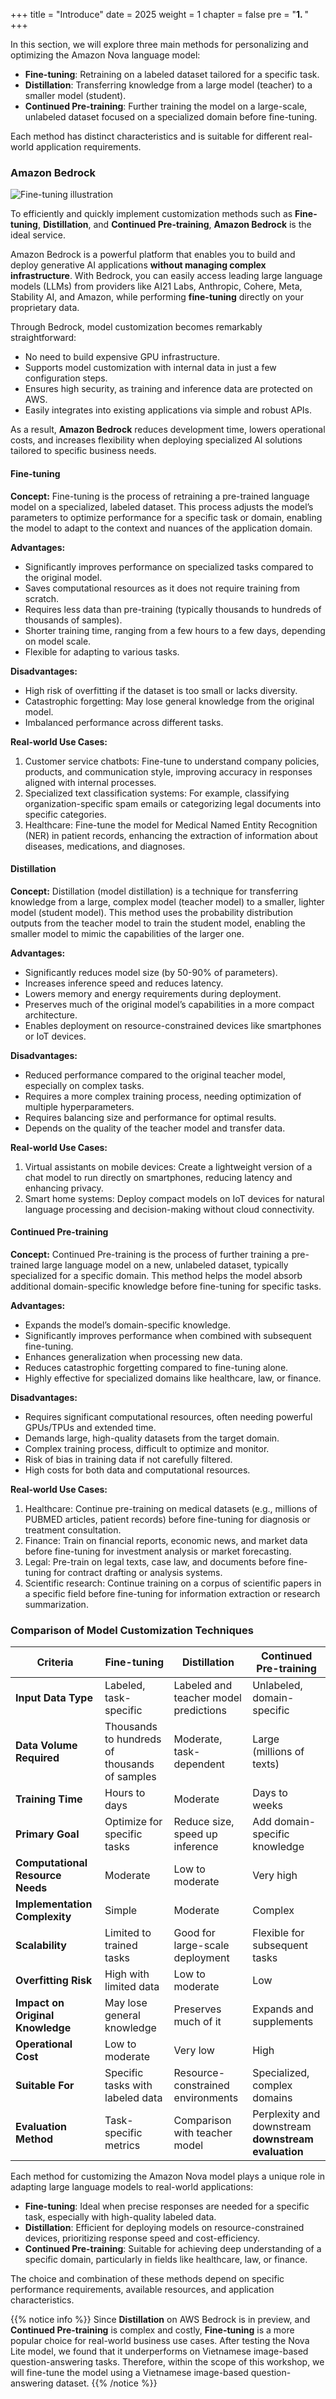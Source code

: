 +++
title = "Introduce"
date = 2025
weight = 1
chapter = false
pre = "<b>1. </b>"
+++


In this section, we will explore three main methods for personalizing and optimizing the Amazon Nova language model:

- **Fine-tuning**: Retraining on a labeled dataset tailored for a specific task.
- **Distillation**: Transferring knowledge from a large model (teacher) to a smaller model (student).
- **Continued Pre-training**: Further training the model on a large-scale, unlabeled dataset focused on a specialized domain before fine-tuning.

Each method has distinct characteristics and is suitable for different real-world application requirements.

### Amazon Bedrock

![Fine-tuning illustration](/images/1-introduce/amazon-bedrock.jpg)

To efficiently and quickly implement customization methods such as **Fine-tuning**, **Distillation**, and **Continued Pre-training**, **Amazon Bedrock** is the ideal service.

Amazon Bedrock is a powerful platform that enables you to build and deploy generative AI applications **without managing complex infrastructure**. With Bedrock, you can easily access leading large language models (LLMs) from providers like AI21 Labs, Anthropic, Cohere, Meta, Stability AI, and Amazon, while performing **fine-tuning** directly on your proprietary data.

Through Bedrock, model customization becomes remarkably straightforward:
- No need to build expensive GPU infrastructure.
- Supports model customization with internal data in just a few configuration steps.
- Ensures high security, as training and inference data are protected on AWS.
- Easily integrates into existing applications via simple and robust APIs.

As a result, **Amazon Bedrock** reduces development time, lowers operational costs, and increases flexibility when deploying specialized AI solutions tailored to specific business needs.

#### Fine-tuning

**Concept:**
Fine-tuning is the process of retraining a pre-trained language model on a specialized, labeled dataset. This process adjusts the model’s parameters to optimize performance for a specific task or domain, enabling the model to adapt to the context and nuances of the application domain.

**Advantages:**
- Significantly improves performance on specialized tasks compared to the original model.
- Saves computational resources as it does not require training from scratch.
- Requires less data than pre-training (typically thousands to hundreds of thousands of samples).
- Shorter training time, ranging from a few hours to a few days, depending on model scale.
- Flexible for adapting to various tasks.

**Disadvantages:**
- High risk of overfitting if the dataset is too small or lacks diversity.
- Catastrophic forgetting: May lose general knowledge from the original model.
- Imbalanced performance across different tasks.

**Real-world Use Cases:**
1. Customer service chatbots: Fine-tune to understand company policies, products, and communication style, improving accuracy in responses aligned with internal processes.
2. Specialized text classification systems: For example, classifying organization-specific spam emails or categorizing legal documents into specific categories.
3. Healthcare: Fine-tune the model for Medical Named Entity Recognition (NER) in patient records, enhancing the extraction of information about diseases, medications, and diagnoses.

#### Distillation

**Concept:**
Distillation (model distillation) is a technique for transferring knowledge from a large, complex model (teacher model) to a smaller, lighter model (student model). This method uses the probability distribution outputs from the teacher model to train the student model, enabling the smaller model to mimic the capabilities of the larger one.

**Advantages:**
- Significantly reduces model size (by 50-90% of parameters).
- Increases inference speed and reduces latency.
- Lowers memory and energy requirements during deployment.
- Preserves much of the original model’s capabilities in a more compact architecture.
- Enables deployment on resource-constrained devices like smartphones or IoT devices.

**Disadvantages:**
- Reduced performance compared to the original teacher model, especially on complex tasks.
- Requires a more complex training process, needing optimization of multiple hyperparameters.
- Requires balancing size and performance for optimal results.
- Depends on the quality of the teacher model and transfer data.

**Real-world Use Cases:**
1. Virtual assistants on mobile devices: Create a lightweight version of a chat model to run directly on smartphones, reducing latency and enhancing privacy.
2. Smart home systems: Deploy compact models on IoT devices for natural language processing and decision-making without cloud connectivity.

#### Continued Pre-training

**Concept:**
Continued Pre-training is the process of further training a pre-trained large language model on a new, unlabeled dataset, typically specialized for a specific domain. This method helps the model absorb additional domain-specific knowledge before fine-tuning for specific tasks.

**Advantages:**
- Expands the model’s domain-specific knowledge.
- Significantly improves performance when combined with subsequent fine-tuning.
- Enhances generalization when processing new data.
- Reduces catastrophic forgetting compared to fine-tuning alone.
- Highly effective for specialized domains like healthcare, law, or finance.

**Disadvantages:**
- Requires significant computational resources, often needing powerful GPUs/TPUs and extended time.
- Demands large, high-quality datasets from the target domain.
- Complex training process, difficult to optimize and monitor.
- Risk of bias in training data if not carefully filtered.
- High costs for both data and computational resources.

**Real-world Use Cases:**
1. Healthcare: Continue pre-training on medical datasets (e.g., millions of PUBMED articles, patient records) before fine-tuning for diagnosis or treatment consultation.
2. Finance: Train on financial reports, economic news, and market data before fine-tuning for investment analysis or market forecasting.
3. Legal: Pre-train on legal texts, case law, and documents before fine-tuning for contract drafting or analysis systems.
4. Scientific research: Continue training on a corpus of scientific papers in a specific field before fine-tuning for information extraction or research summarization.

### Comparison of Model Customization Techniques

| Criteria | Fine-tuning | Distillation | Continued Pre-training |
|----------|-------------|--------------|------------------------|
| **Input Data Type** | Labeled, task-specific | Labeled and teacher model predictions | Unlabeled, domain-specific |
| **Data Volume Required** | Thousands to hundreds of thousands of samples | Moderate, task-dependent | Large (millions of texts) |
| **Training Time** | Hours to days | Moderate | Days to weeks |
| **Primary Goal** | Optimize for specific tasks | Reduce size, speed up inference | Add domain-specific knowledge |
| **Computational Resource Needs** | Moderate | Low to moderate | Very high |
| **Implementation Complexity** | Simple | Moderate | Complex |
| **Scalability** | Limited to trained tasks | Good for large-scale deployment | Flexible for subsequent tasks |
| **Overfitting Risk** | High with limited data | Low to moderate | Low |
| **Impact on Original Knowledge** | May lose general knowledge | Preserves much of it | Expands and supplements |
| **Operational Cost** | Low to moderate | Very low | High |
| **Suitable For** | Specific tasks with labeled data | Resource-constrained environments | Specialized, complex domains |
| **Evaluation Method** | Task-specific metrics | Comparison with teacher model | Perplexity and downstream **downstream evaluation** |

Each method for customizing the Amazon Nova model plays a unique role in adapting large language models to real-world applications:

- **Fine-tuning**: Ideal when precise responses are needed for a specific task, especially with high-quality labeled data.
- **Distillation**: Efficient for deploying models on resource-constrained devices, prioritizing response speed and cost-efficiency.
- **Continued Pre-training**: Suitable for achieving deep understanding of a specific domain, particularly in fields like healthcare, law, or finance.

The choice and combination of these methods depend on specific performance requirements, available resources, and application characteristics.

{{% notice info %}}
Since **Distillation** on AWS Bedrock is in preview, and **Continued Pre-training** is complex and costly, **Fine-tuning** is a more popular choice for real-world business use cases. After testing the Nova Lite model, we found that it underperforms on Vietnamese image-based question-answering tasks. Therefore, within the scope of this workshop, we will fine-tune the model using a Vietnamese image-based question-answering dataset.
{{% /notice %}}